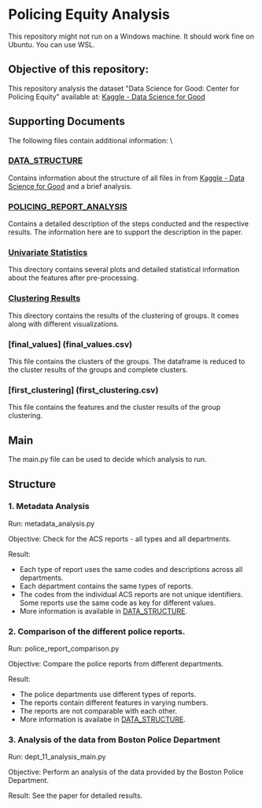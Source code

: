 # Policing Equity Analysis

This repository might not run on a Windows machine. It should work fine on Ubuntu. You can use WSL.

## Objective of this repository:
This repository analysis the dataset "Data Science for Good: Center for Policing Equity"
available at: [Kaggle - Data Science for Good](https://www.kaggle.com/datasets/center-for-policing-equity/data-science-for-good)

## Supporting Documents
The following files contain additional information: \
### [DATA_STRUCTURE](DATA_STRUCTURE.md)
Contains information about the structure of all files in from [Kaggle - Data Science for Good](https://www.kaggle.com/datasets/center-for-policing-equity/data-science-for-good) and a brief analysis.

### [POLICING_REPORT_ANALYSIS](POLICING_REPORT_ANALYSIS.md)
Contains a detailed description of the steps conducted and the respective results.
The information here are to support the description in the paper.

### [Univariate Statistics](stats)
This directory contains several plots and detailed statistical information about the features after pre-processing.

### [Clustering Results](clustering/cluster_stats)
This directory contains the results of the clustering of groups. It comes along with different visualizations.

### [final_values] (final_values.csv)
This file contains the clusters of the groups. The dataframe is reduced to the cluster results of the groups and complete clusters.

### [first_clustering] (first_clustering.csv)
This file contains the features and the cluster results of the group clustering.

## Main
The main.py file can be used to decide which analysis to run.

## Structure
### 1. Metadata Analysis
Run: metadata_analysis.py

Objective: Check for the ACS reports - all types and all departments.

Result:
- Each type of report uses the same codes and descriptions across all departments.
- Each department contains the same types of reports.
- The codes from the individual ACS reports are not unique identifiers. Some reports use the same code as key for different values.
- More information is available in [DATA_STRUCTURE](DATA_STRUCTURE.md).

### 2. Comparison of the different police reports.
Run: police_report_comparison.py

Objective: Compare the police reports from different departments.

Result:
- The police departments use different types of reports.
- The reports contain different features in varying numbers.
- The reports are not comparable with each other.
- More information is availabe in [DATA_STRUCTURE](DATA_STRUCTURE.md).


### 3. Analysis of the data from Boston Police Department
Run: dept_11_analysis_main.py

Objective: Perform an analysis of the data provided by the Boston Police Department.

Result: See the paper for detailed results.


